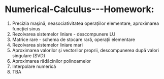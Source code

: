 # Numerical-Calculus---Homework:
  1. Precizia maşină, neasociativitatea operațiilor elementare, aproximarea funcției sinus
  2. Rezolvarea sistemelor liniare - descompunere LU
  3. Matrice rare - schema de stocare rară, operații elementare
  4. Rezolvarea sistemelor liniare mari
  5. Aproximarea valorilor şi vectorilor proprii, descompunerea după valori singulare (SVD)
  6. Aproximarea rădăcinilor  polinoamelor
  7. Interpolare numerică
  8. TBA
